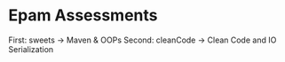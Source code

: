 # Epam Assessments
First: sweets -> Maven & OOPs
Second: cleanCode -> Clean Code and IO Serialization
